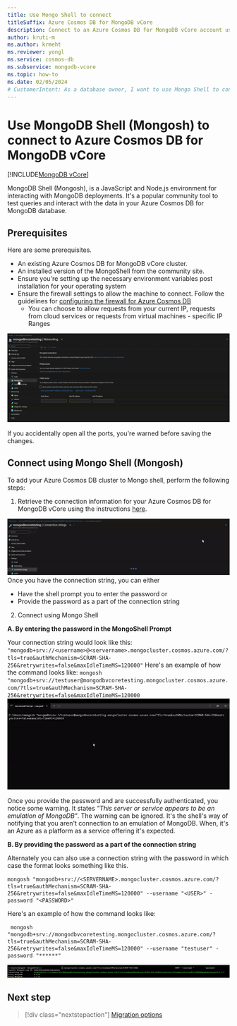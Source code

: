 ```yaml
---
title: Use Mongo Shell to connect
titleSuffix: Azure Cosmos DB for MongoDB vCore
description: Connect to an Azure Cosmos DB for MongoDB vCore account using Mongo Shell community tool to query data.
author: kruti-m
ms.author: krmeht
ms.reviewer: yongl
ms.service: cosmos-db
ms.subservice: mongodb-vcore
ms.topic: how-to
ms.date: 02/05/2024
# CustomerIntent: As a database owner, I want to use Mongo Shell to connect and query my database & collections.
---
```


# Use MongoDB Shell (Mongosh) to connect to Azure Cosmos DB for MongoDB vCore

[!INCLUDE[MongoDB vCore](../../includes/appliesto-mongodb-vcore.md)]

MongoDB Shell (Mongosh), is a JavaScript and Node.js environment for interacting with MongoDB deployments. It's a popular community tool to test queries and interact with the data in your Azure Cosmos DB for MongoDB database.

## Prerequisites
Here are some prerequisites. 
- An existing Azure Cosmos DB for MongoDB vCore cluster.
- An installed version of the MongoShell from the community site.
- Ensure you're setting up the necessary environment variables post installation for your operating system
- Ensure the firewall settings to allow the machine to connect. Follow the guidelines for [configuring the firewall for Azure Cosmos DB](../../../cosmos-db/how-to-configure-firewall.md)
    - You can choose to allow requests from your current IP, requests from cloud services or requests from virtual machines - specific IP Ranges
    
![Illustration that shows Firewall Settings update for MongoDB Vcore.](media/connect-using-mongo-shell/firewall-settings.gif)

If you accidentally open all the ports, you're warned before saving the changes.

## Connect using Mongo Shell (Mongosh)

To add your Azure Cosmos DB cluster to Mongo shell, perform the following steps:
1. Retrieve the connection information for your Azure Cosmos DB for MongoDB vCore using the instructions [here](quickstart-portal.md#get-cluster-credentials).

![Illustration that shows getting connection string.](./media/connect-using-mongo-shell/get-connection-string-portal.gif)
Once you have the connection string, you can either 
- Have the shell prompt you to enter the password or
- Provide the password as a part of the connection string 

2. Connect using Mongo Shell

**A. By entering the password in the MongoShell Prompt**


Your connection string would look like this:
    ```
    "mongodb+srv://<username>@<servername>.mongocluster.cosmos.azure.com/?tls=true&authMechanism=SCRAM-SHA-256&retrywrites=false&maxIdleTimeMS=120000"
    ```
Here's an example of how the command looks like: 
    ```
    mongosh "mongodb+srv://testuser@mongodbvcoretesting.mongocluster.cosmos.azure.com/?tls=true&authMechanism=SCRAM-SHA-256&retrywrites=false&maxIdleTimeMS=120000
    ```
![Illustration that shows how to connect by entering a password.](./media/connect-using-mongo-shell/mongo-shell-connect.gif)

Once you provide the password and are successfully authenticated, you notice some warning. It states *"This server or service appears to be an emulation of MongoDB"*. 
The warning can be ignored. It's the shell's way of notifying that you aren't connection to an emulation of MongoDB. When, it's an Azure as a platform as a service offering it's expected. 

**B. By providing the password as a part of the connection string**

Alternately you can also use a connection string with the password in which case the format looks something like this.
```
mongosh "mongodb+srv://<SERVERNAME>.mongocluster.cosmos.azure.com/?tls=true&authMechanism=SCRAM-SHA-256&retrywrites=false&maxIdleTimeMS=120000" --username "<USER>" -password "<PASSWORD>"
```

Here's an example of how the command looks like: 
```
 mongosh "mongodb+srv://mongodbvcoretesting.mongocluster.cosmos.azure.com/?tls=true&authMechanism=SCRAM-SHA-256&retrywrites=false&maxIdleTimeMS=120000" --username "testuser" -password "******"
```
![Screenshot that shows a password as a part of a connection string.](./media/connect-using-mongo-shell/connection-string-with-password.png)

## Next step

> [!div class="nextstepaction"]
> [Migration options](migration-options.md)
